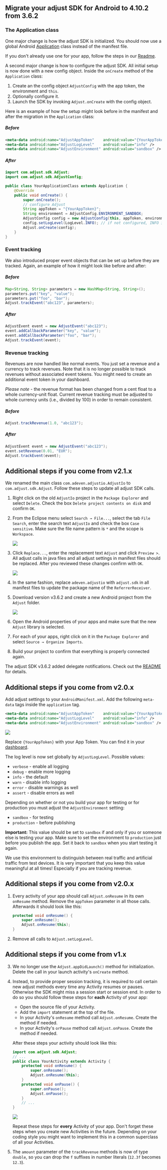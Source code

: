 ## Migrate your adjust SDK for Android to 4.10.2 from 3.6.2

### The Application class

One major change is how the adjust SDK is initialized. You should now use a
global Android [Application][android_application] class instead of the manifest file.

If you don't already use one for your app, follow the steps in our [Readme][basic-setup].

A second major change is how to configure the adjust SDK. All initial setup is now done with
a new config object. Inside the `onCreate` method of the `Application` class:

1. Create an the config object `AdjustConfig` with the app token, the environment and `this`.
2. Optionally configure it.
3. Launch the SDK by invoking `Adjust.onCreate` with the config object.

Here is an example of how the setup might look before in the manifest and
after the migration in the `Application` class:

##### Before

```xml
<meta-data android:name="AdjustAppToken"    android:value="{YourAppToken}" />
<meta-data android:name="AdjustLogLevel"    android:value="info" />
<meta-data android:name="AdjustEnvironment" android:value="sandbox" />
```

##### After

```java
import com.adjust.sdk.Adjust;
import com.adjust.sdk.AdjustConfig;

public class YourApplicationClass extends Application {
    @Override
    public void onCreate() {
        super.onCreate();
        // configure Adjust
        String appToken = "{YourAppToken}";
        String environment = AdjustConfig.ENVIRONMENT_SANDBOX;
        AdjustConfig config = new AdjustConfig(this, appToken, environment);
        config.setLogLevel(LogLevel.INFO); // if not configured, INFO is used by default
        Adjust.onCreate(config);
    }
}
```

### Event tracking

We also introduced proper event objects that can be set up before they are
tracked. Again, an example of how it might look like before and after:

##### Before

```java
Map<String, String> parameters = new HashMap<String, String>();
parameters.put("key", "value");
parameters.put("foo", "bar");
Adjust.trackEvent("abc123", parameters);
```

##### After

```java
AdjustEvent event = new AdjustEvent("abc123");
event.addCallbackParameter("key", "value");
event.addCallbackParameter("foo", "bar");
Adjust.trackEvent(event);
```

### Revenue tracking

Revenues are now handled like normal events. You just set a revenue and a
currency to track revenues. Note that it is no longer possible to track revenues
without associated event tokens. You might need to create an additional event token
in your dashboard.

*Please note* - the revenue format has been changed from a cent float to a whole
currency-unit float. Current revenue tracking must be adjusted to whole currency
units (i.e., divided by 100) in order to remain consistent.

##### Before

```java
Adjust.trackRevenue(1.0, "abc123");
```

##### After

```java
AdjustEvent event = new AdjustEvent("abc123");
event.setRevenue(0.01, "EUR");
Adjust.trackEvent(event);
```

## Additional steps if you come from v2.1.x

We renamed the main class `com.adeven.adjustio.AdjustIo` to
`com.adjust.sdk.Adjust`. Follow these steps to update all adjust SDK calls.

1. Right click on the old `AdjustIo` project in the `Package Explorer` and
   select `Delete`. Check the box `Delete project contents on disk` and confirm
   `OK`.

2. From the Eclipse menu select `Search → File...`, select the tab `File
   Search`, enter the search text `AdjustIo` and check the box `Case
   sensitive`. Make sure the file name pattern is `*` and the scope is
   `Workspace`.

   ![][search]

3. Click `Replace...`, enter the replacement text `Adjust` and
   click `Preview >`. All adjust calls in java files and all adjust settings in
   manifest files should be replaced. After you reviewed these changes confirm
   with `OK`.

   ![][replace]

4. In the same fashion, replace `adeven.adjustio` with `adjust.sdk` in all
   manifest files to update the package name of the `ReferrerReceiver`.

5. Download version v3.6.2 and create a new Android project from the `Adjust` folder.

    ![][import]

6. Open the Android properties of your apps and make sure that the new `Adjust`
   library is selected.

7. For each of your apps, right click on it in the `Package Explorer` and
   select `Source → Organize Imports`.

8. Build your project to confirm that everything is properly connected again.

The adjust SDK v3.6.2 added delegate notifications. Check out the [README] for
details.


## Additional steps if you come from v2.0.x

Add adjust settings to your `AndroidManifest.xml`. Add the following
`meta-data` tags inside the `application` tag.

```xml
<meta-data android:name="AdjustAppToken"    android:value="{YourAppToken}" />
<meta-data android:name="AdjustLogLevel"    android:value="info" />
<meta-data android:name="AdjustEnvironment" android:value="sandbox" /> <!-- TODO: change to 'production' -->
```

![][settings]

Replace `{YourAppToken}` with your App Token. You can find it in your
[dashboard].

The log level is now set globally by `AdjustLogLevel`. Possible values:

- `verbose` - enable all logging
- `debug` - enable more logging
- `info` - the default
- `warn` - disable info logging
- `error` - disable warnings as well
- `assert` - disable errors as well

Depending on whether or not you build your app for testing or for
production you must adjust the `AdjustEnvironment` setting:

- `sandbox` - for testing
- `production` - before publishing

**Important:** This value should be set to `sandbox` if and only if you or
someone else is testing your app. Make sure to set the environment to
`production` just before you publish the app. Set it back to `sandbox` when
you start testing it again.

We use this environment to distinguish between real traffic and artificial
traffic from test devices. It is very important that you keep this value
meaningful at all times! Especially if you are tracking revenue.

## Additional steps if you come from v2.0.x

1. Every activity of your app should call `Adjust.onResume` in its own
   `onResume` method. Remove the `appToken` parameter in all those calls.
   Afterwards it should look like this:

    ```java
    protected void onResume() {
        super.onResume();
        Adjust.onResume(this);
    }
    ```

2. Remove all calls to `Adjust.setLogLevel`.

## Additional steps if you come from v1.x

3. We no longer use the `Adjust.appDidLaunch()` method for initialization.
   Delete the call in your launch activity's `onCreate` method.

4. Instead, to provide proper session tracking, it is required to call certain
   new adjust methods every time any Activity resumes or pauses. Otherwise
   the SDK might miss a session start or session end. In order to do so you
   should follow these steps for **each** Activity of your app:

   - Open the source file of your Activity.
   - Add the `import` statement at the top of the file.
   - In your Activity's `onResume` method call `Adjust.onResume`. Create the
     method if needed.
   - In your Activity's `orPause` method call `Adjust.onPause`. Create the
     method if needed.

    After these steps your activity should look like this:

    ```java
    import com.adjust.sdk.Adjust;
    // ...
    public class YourActivity extends Activity {
        protected void onResume() {
            super.onResume();
            Adjust.onResume(this);
        }
        protected void onPause() {
            super.onPause();
            Adjust.onPause();
        }
        // ...
    }
    ```

    ![][activity]

    Repeat these steps for **every** Activity of your app. Don't forget these
    steps when you create new Activities in the future. Depending on your
    coding style you might want to implement this in a common superclass of all
    your Activities.

5. The `amount` parameter of the `trackRevenue` methods is now of type
   `double`, so you can drop the `f` suffixes in number literals (`12.3f`
   becomes `12.3`).

[README]:       ../README.md
[dashboard]:    http://adjust.com

[basic-setup]:          https://github.com/adjust/android_sdk/tree/master#basic-setup
[application_name]:     http://developer.android.com/guide/topics/manifest/application-element.html#nm
[android_application]:  http://developer.android.com/reference/android/app/Application.html

[import]:   https://sdk-mirror.adjust.com/adjust/sdks/raw/master/Resources/android/import2.png
[search]:   https://sdk-mirror.adjust.com/adjust/sdks/raw/master/Resources/android/search.png
[replace]:  https://sdk-mirror.adjust.com/adjust/sdks/raw/master/Resources/android/replace.png
[activity]: https://sdk-mirror.adjust.com/adjust/sdks/raw/master/Resources/android/activity4.png
[settings]: https://sdk-mirror.adjust.com/adjust/sdks/raw/master/Resources/android/settings.png
